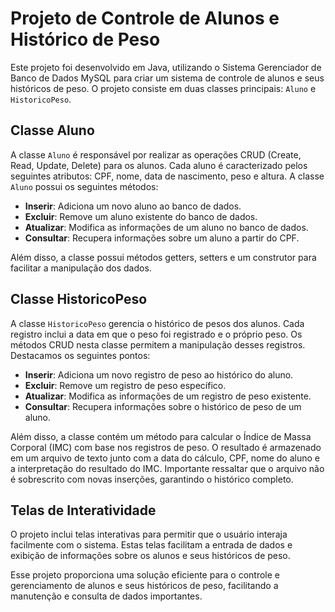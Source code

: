 

# Projeto de Controle de Alunos e Histórico de Peso

Este projeto foi desenvolvido em Java, utilizando o Sistema Gerenciador de Banco de Dados MySQL para criar um sistema de controle de alunos e seus históricos de peso. O projeto consiste em duas classes principais: `Aluno` e `HistoricoPeso`.

## Classe Aluno

A classe `Aluno` é responsável por realizar as operações CRUD (Create, Read, Update, Delete) para os alunos. Cada aluno é caracterizado pelos seguintes atributos: CPF, nome, data de nascimento, peso e altura. A classe `Aluno` possui os seguintes métodos:

- **Inserir**: Adiciona um novo aluno ao banco de dados.
- **Excluir**: Remove um aluno existente do banco de dados.
- **Atualizar**: Modifica as informações de um aluno no banco de dados.
- **Consultar**: Recupera informações sobre um aluno a partir do CPF.

Além disso, a classe possui métodos getters, setters e um construtor para facilitar a manipulação dos dados.

## Classe HistoricoPeso

A classe `HistoricoPeso` gerencia o histórico de pesos dos alunos. Cada registro inclui a data em que o peso foi registrado e o próprio peso. Os métodos CRUD nesta classe permitem a manipulação desses registros. Destacamos os seguintes pontos:

- **Inserir**: Adiciona um novo registro de peso ao histórico do aluno.
- **Excluir**: Remove um registro de peso específico.
- **Atualizar**: Modifica as informações de um registro de peso existente.
- **Consultar**: Recupera informações sobre o histórico de peso de um aluno.

Além disso, a classe contém um método para calcular o Índice de Massa Corporal (IMC) com base nos registros de peso. O resultado é armazenado em um arquivo de texto junto com a data do cálculo, CPF, nome do aluno e a interpretação do resultado do IMC. Importante ressaltar que o arquivo não é sobrescrito com novas inserções, garantindo o histórico completo.

## Telas de Interatividade

O projeto inclui telas interativas para permitir que o usuário interaja facilmente com o sistema. Estas telas facilitam a entrada de dados e exibição de informações sobre os alunos e seus históricos de peso.

Esse projeto proporciona uma solução eficiente para o controle e gerenciamento de alunos e seus históricos de peso, facilitando a manutenção e consulta de dados importantes.
